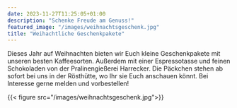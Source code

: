 ```yaml
---
date: 2023-11-27T11:25:05+01:00
description: "Schenke Freude am Genuss!"
featured_image: "/images/weihnachtsgeschenk.jpg"
title: "Weihachtliche Geschenkpakete"
---
```


Dieses Jahr auf Weihnachten bieten wir Euch kleine Geschenkpakete mit unseren besten Kaffeesorten.
Außerdem mit einer Espressotasse und feinen Schokoladen von der Pralinengießerei Harrecker.
Die Päckchen stehen ab sofort bei uns in der Rösthütte, wo Ihr sie Euch anschauen könnt.
Bei Interesse gerne melden und vorbestellen!

{{< figure src="/images/weihnachtsgeschenk.jpg">}}
